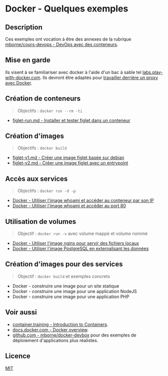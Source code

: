 # Docker - Quelques exemples

## Description

Ces exemples ont vocation à être des annexes de la rubrique [mborne/cours-devops - DevOps avec des conteneurs](https://mborne.github.io/cours-devops/annexes/proxy-sortant/).

## Mise en garde

Ils visent à se familiariser avec docker à l'aide d'un bac à sable tel [labs.play-with-docker.com](https://labs.play-with-docker.com/). Ils devront être adaptés pour [travailler derrière un proxy avec Docker](https://mborne.github.io/cours-devops/annexe/proxy-sortant/proxy-docker.html).

## Création de conteneurs

> Objectifs : `docker run --rm -ti`

* [figlet-run.md - Installer et tester figlet dans un conteneur](figlet-run.md)

## Création d'images

> Objectifs : `docker build`

* [figlet-v1.md - Créer une image figlet basée sur debian](figlet-v1.md)
* [figlet-v2.md - Créer une image figlet avec un entrypoint](figlet-v2.md)

## Accès aux services

> Objectifs : `docker run -d -p`

* [Docker - Utiliser l'image whoami et accéder au conteneur par son IP](whoami-ip.md)
* [Docker - Utiliser l'image whoami et accéder au port 80](whoami-port.md)

## Utilisation de volumes

> Objectif : `docker run -v` avec volume mappé et volume nommé

* [Docker - Utiliser l'image nginx pour servir des fichiers locaux](nginx-v1.md)
* [Docker - Utiliser l'image PostgreSQL en externalisant les données](postgres.md)

## Création d'images pour des services

> Objectif : `docker build` et exemples concrets

* Docker - construire une image pour un site statique
* Docker - construire une image pour une application NodeJS
* Docker - construire une image pour une application PHP

## Voir aussi

* [container.training - Introduction to Containers](https://container.training/intro-selfpaced.yml.html#1).
* [docs.docker.com - Docker overview](https://docs.docker.com/get-started/overview/).
* [github.com - mborne/docker-devbox](https://github.com/mborne/docker-devbox#readme) pour des exemples de déploiement d'applications plus réalistes.

## Licence

[MIT](LICENSE)
